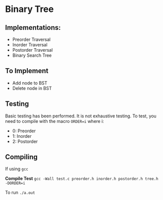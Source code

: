 # Binary Tree

## Implementations:
* Preorder Traversal
* Inorder Traversal
* Postorder Traversal
* Binary Search Tree

## To Implement
* Add node to BST
* Delete node in BST

## Testing
Basic testing has been performed. It is not exhaustive testing. To test, you need to compile with the macro `ORDER=i` where i:
* 0: Preorder
* 1: Inorder
* 2: Postorder

## Compiling
If using `gcc`

**Compile Test**
`gcc -Wall test.c preorder.h inorder.h postorder.h tree.h -DORDER=i`

To run `./a.out`

